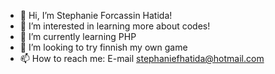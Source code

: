- 👋 Hi, I’m Stephanie Forcassin Hatida!
- 👀 I’m interested in learning more about codes!
- 🌱 I’m currently learning PHP
- 💞️ I’m looking to try finnish my own game
- 📫 How to reach me: E-mail stephaniefhatida@hotmail.com

<!---
Stephia/Stephia is a ✨ special ✨ repository because its `README.md` (this file) appears on your GitHub profile.
You can click the Preview link to take a look at your changes.
--->
